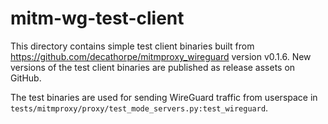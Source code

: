 # mitm-wg-test-client

This directory contains simple test client binaries built from
<https://github.com/decathorpe/mitmproxy_wireguard> version v0.1.6. New versions
of the test client binaries are published as release assets on GitHub.

The test binaries are used for sending WireGuard traffic from userspace in
`tests/mitmproxy/proxy/test_mode_servers.py:test_wireguard`.

